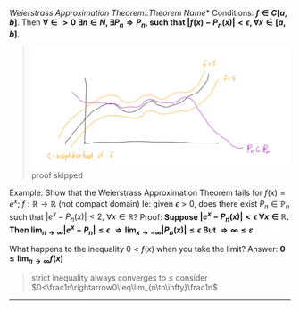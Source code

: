 *Weierstrass Approximation Theorem::Theorem Name**
Conditions: **$f\in C[a,b]$**.
Then **$\forall\in>0~\exists n\in N,\exists P_{n}\Rightarrow P_{n},$ such that $|f(x)-P_{n}(x)|<\epsilon,\forall x\in[a,b]$**.
> ![|300](z_attachments/Pasted%20image%2020250418173001.png)
> proof skipped

Example: 
Show that the Weierstrass Approximation Theorem fails for $f(x) = e^x$; $f:\mathbb{R}\to\mathbb{R}$ (not compact domain)
Ie: given $\epsilon>0$, does there exist $P_n\in\mathbb{P}_n$ such that $|e^{x}-P_{n}(x)|<2,~\forall x\in\mathbb{R}$? 
Proof:
**Suppose $|e^{x}-P_{n}(x)|<\epsilon~\forall x \in \mathbb{R}$.**
**Then $\lim_{n\to\infty}|e^x-P_n|\leq\epsilon$**
**$\Rightarrow\operatorname*{lim}_{x\rightarrow-\infty}|P_{n}(x)|\leq\epsilon$**
**But $\Rightarrow\infty\leq\varepsilon$**

What happens to the inequality $0 < f(x)$ when you take the limit?
Answer: **$0\leq\lim_{n\to\infty}f(x)$**
> strict inequality always converges to $\leq$
>  consider $0<\frac1n\rightarrow0\leq\lim_{n\to\infty}\frac1n$

***
